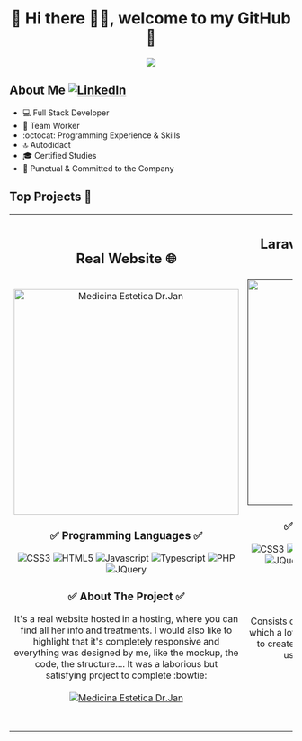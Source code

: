 <div align="center">
  <h1>💾 Hi there 🙋‍♂️, welcome to my GitHub 🚀</h1>
  <img src="https://i.imgur.com/9vxIFNj.png">
</div>


## About Me [![LinkedIn](https://img.shields.io/badge/linkedin-%230077B5.svg?style=for-the-badge&logo=linkedin&logoColor=white)](https://www.linkedin.com/in/pablo-almendro-322488209)

- 💻 Full Stack Developer
- 💚 Team Worker
- :octocat: Programming Experience & Skills
- 🔝 Autodidact
- 🎓 Certified Studies
- 🛅 Punctual & Committed to the Company
  
## Top Projects 🐲
<table>
  <tr>
  <td width="50%">
    <h2 align="center">Real Website 🌐</h2>
    <br>
    <div align="center">
      <a href="https://medicinaesteticadrjan.com/" target="_blank">
        <img src="https://i.imgur.com/roeGCJn.png" width="400" alt="Medicina Estetica Dr.Jan">          
      </a>
    </div>
    <div align="center">
      <h3>✅ Programming Languages ✅</h3>
        <img src="https://img.shields.io/badge/css3-%231572B6.svg?style=for-the-badge&logo=css3&logoColor=white" alt="CSS3">
        <img src="https://img.shields.io/badge/html5-%23E34F26.svg?style=for-the-badge&logo=html5&logoColor=white" alt="HTML5">
        <img src="https://img.shields.io/badge/javascript-%23323330.svg?style=for-the-badge&logo=javascript&logoColor=%23F7DF1E" alt="Javascript">
        <img src="https://img.shields.io/badge/typescript-%23007ACC.svg?style=for-the-badge&logo=typescript&logoColor=white" alt="Typescript">
        <img src="https://img.shields.io/badge/php-%23777BB4.svg?style=for-the-badge&logo=php&logoColor=white" alt="PHP">
        <img src="https://img.shields.io/badge/jquery-%230769AD.svg?style=for-the-badge&logo=jquery&logoColor=white" alt="JQuery">
      </p>
    </div>
    <div align="center">
      <h3>✅ About The Project ✅</h3>
      <p>
        It's a real website hosted in a hosting, where you can find all her info and treatments. I would also like to highlight that it's completely responsive and         everything was designed by me, like the          mockup, the code, the structure.... It was a laborious but satisfying project to complete :bowtie: <br><br>
        <a href="https://medicinaesteticadrjan.com/" target="_blank">
          <img src="https://img.shields.io/badge/Website-181717.svg?style=for-the-badge&logo=GitHub&logoColor=white" alt="Medicina Estetica Dr.Jan">
        </a>
      </p>
    </div>
  </td>
  <td width="50%">
    <h2 align="center">Laravel Administrator Panel 💻</h2>
    <br>
    <div align="center">
      <a href="" target="_blank">
        <img src="https://i.imgur.com/I83LMnm.png" width="400" alt="Laravel Administrator Panel">          
      </a>
    </div>
    <div align="center">
      <h3>✅ Programming Languages ✅</h3>
        <img src="https://img.shields.io/badge/css3-%231572B6.svg?style=for-the-badge&logo=css3&logoColor=white" alt="CSS3">
        <img src="https://img.shields.io/badge/html5-%23E34F26.svg?style=for-the-badge&logo=html5&logoColor=white" alt="HTML5">
        <img src="https://img.shields.io/badge/javascript-%23323330.svg?style=for-the-badge&logo=javascript&logoColor=%23F7DF1E" alt="Javascript">
        <img src="https://img.shields.io/badge/typescript-%23007ACC.svg?style=for-the-badge&logo=typescript&logoColor=white" alt="Typescript">
        <img src="https://img.shields.io/badge/php-%23777BB4.svg?style=for-the-badge&logo=php&logoColor=white" alt="PHP">
        <img src="https://img.shields.io/badge/jquery-%230769AD.svg?style=for-the-badge&logo=jquery&logoColor=white" alt="JQuery">
        <img src="https://img.shields.io/badge/bootstrap-%238511FA.svg?style=for-the-badge&logo=bootstrap&logoColor=white" alt="Bootstrap">
        <img src="https://img.shields.io/badge/Jetstream-FC390E.svg?style=for-the-badge&logo=Eclipse-Jetty&logoColor=white" alt="Jetstream">
        <img src="https://img.shields.io/badge/XAMPP-FB7A24.svg?style=for-the-badge&logo=XAMPP&logoColor=white" alt="XAMPP">
        <img src="https://img.shields.io/badge/mysql-4479A1.svg?style=for-the-badge&logo=mysql&logoColor=white" alt="MySQL">
        <img src="https://img.shields.io/badge/laravel-%23FF2D20.svg?style=for-the-badge&logo=laravel&logoColor=white" alt="Laravel">
        <img src="https://img.shields.io/badge/Blade-B3382C.svg?style=for-the-badge&logo=Social-Blade&logoColor=white" alt="Blade">
      </p>
    </div>
    <div align="center">
      <h3>✅ About The Project ✅</h3>
      <p>
       Consists of a MVC architecture project in Laravel, in which a lot of technologies have been used together to create a simple administrator panel, where the users can create, edit or delete their articles/products 📝 <br><br>
       <a href="https://medicinaesteticadrjan.com/" target="_blank">
          <img src="https://img.shields.io/badge/Code-181717.svg?style=for-the-badge&logo=GitHub&logoColor=white" alt="Medicina Estetica Dr.Jan">
        </a>
        
      </p>
    </div>
  </td>                                                                 
</table>                                                                                 
</div>
<br>
